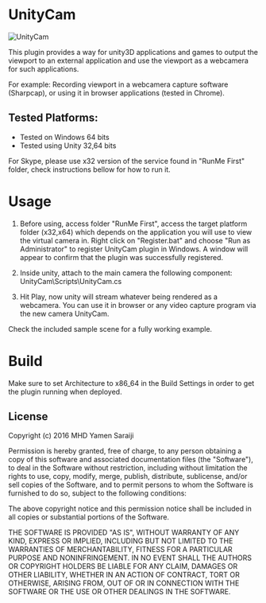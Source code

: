 UnityCam
========
![UnityCam](http://myamens.com/Uploads/UnityCam/UnityCam.gif)

This plugin provides a way for unity3D applications and games to output the viewport to an external application and use the viewport as a webcamera for such applications.

For example: Recording viewport in a webcamera capture software (Sharpcap), or using it in browser applications (tested in Chrome).

Tested Platforms:
-----------------
- Tested on Windows 64 bits
- Tested using Unity 32,64 bits

For Skype, please use x32 version of the service found in "RunMe First" folder, check instructions bellow for how to run it.

Usage
=====

1) Before using, access folder "RunMe First", access the target platform folder (x32,x64) which depends on the application you will use to view the virtual camera in. Right click on "Register.bat" and choose "Run as Administrator" to register UnityCam plugin in Windows. A window will appear to confirm that the plugin was successfully registered.

2) Inside unity, attach to the main camera the following component:
 UnityCam\Scripts\UnityCam.cs

3) Hit Play, now unity will stream whatever being rendered as a webcamera. You can use it in browser or any video capture program via the new camera UnityCam.

Check the included sample scene for a fully working example.

Build
=====
Make sure to set Architecture to x86_64 in the Build Settings in order to get the plugin running when deployed.


License
-------

Copyright (c) 2016 MHD Yamen Saraiji

Permission is hereby granted, free of charge, to any person obtaining a copy
of this software and associated documentation files (the "Software"), to deal
in the Software without restriction, including without limitation the rights
to use, copy, modify, merge, publish, distribute, sublicense, and/or sell
copies of the Software, and to permit persons to whom the Software is
furnished to do so, subject to the following conditions:

The above copyright notice and this permission notice shall be included in all
copies or substantial portions of the Software.

THE SOFTWARE IS PROVIDED "AS IS", WITHOUT WARRANTY OF ANY KIND, EXPRESS OR
IMPLIED, INCLUDING BUT NOT LIMITED TO THE WARRANTIES OF MERCHANTABILITY,
FITNESS FOR A PARTICULAR PURPOSE AND NONINFRINGEMENT. IN NO EVENT SHALL THE
AUTHORS OR COPYRIGHT HOLDERS BE LIABLE FOR ANY CLAIM, DAMAGES OR OTHER
LIABILITY, WHETHER IN AN ACTION OF CONTRACT, TORT OR OTHERWISE, ARISING FROM,
OUT OF OR IN CONNECTION WITH THE SOFTWARE OR THE USE OR OTHER DEALINGS IN THE
SOFTWARE.
